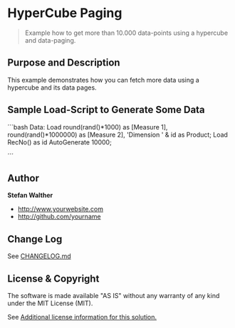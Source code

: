 # HyperCube Paging
> Example how to get more than 10.000 data-points using a hypercube and data-paging.

## Purpose and Description

This example demonstrates how you can fetch more data using a hypercube and its data pages.

## Sample Load-Script to Generate Some Data

´´´bash
Data:
Load
	round(rand()*1000) as [Measure 1],
	round(rand()*1000000) as [Measure 2],
    'Dimension ' & id as Product;
Load
	RecNo() as id
AutoGenerate 10000;

´´´

## Author

**Stefan Walther**
* http://www.yourwebsite.com
* http://github.com/yourname


## Change Log

See [CHANGELOG.md](CHANGELOG.md)

## License & Copyright
The software is made available "AS IS" without any warranty of any kind under the MIT License (MIT).

See [Additional license information for this solution.](LICENSE.md)




